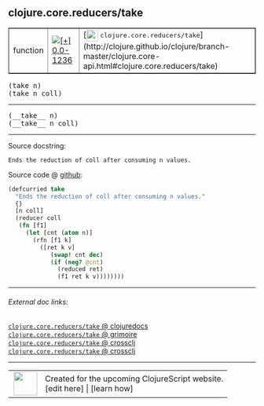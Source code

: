 ## clojure.core.reducers/take



 <table border="1">
<tr>
<td>function</td>
<td><a href="https://github.com/cljsinfo/cljs-api-docs/tree/0.0-1236"><img valign="middle" alt="[+] 0.0-1236" title="Added in 0.0-1236" src="https://img.shields.io/badge/+-0.0--1236-lightgrey.svg"></a> </td>
<td>
[<img height="24px" valign="middle" src="http://i.imgur.com/1GjPKvB.png"> <samp>clojure.core.reducers/take</samp>](http://clojure.github.io/clojure/branch-master/clojure.core-api.html#clojure.core.reducers/take)
</td>
</tr>
</table>

<samp>(take n)</samp><br>
<samp>(take n coll)</samp><br>

---

 <samp>
(__take__ n)<br>
</samp>
 <samp>
(__take__ n coll)<br>
</samp>

---





Source docstring:

```
Ends the reduction of coll after consuming n values.
```


Source code @ [github]():

```clj
(defcurried take
  "Ends the reduction of coll after consuming n values."
  {}
  [n coll]
  (reducer coll
   (fn [f1]
     (let [cnt (atom n)]
       (rfn [f1 k]
         ([ret k v]
            (swap! cnt dec)
            (if (neg? @cnt)
              (reduced ret)
              (f1 ret k v))))))))
```

<!--
Repo - tag - source tree - lines:

 <pre>

</pre>

-->

---



###### External doc links:

[`clojure.core.reducers/take` @ clojuredocs](http://clojuredocs.org/clojure.core.reducers/take)<br>
[`clojure.core.reducers/take` @ grimoire](http://conj.io/store/v1/org.clojure/clojure/1.7.0-beta3/clj/clojure.core.reducers/take/)<br>
[`clojure.core.reducers/take` @ crossclj](http://crossclj.info/fun/clojure.core.reducers/take.html)<br>
[`clojure.core.reducers/take` @ crossclj](http://crossclj.info/fun/clojure.core.reducers.cljs/take.html)<br>

---

 <table>
<tr><td>
<img valign="middle" align="right" width="48px" src="http://i.imgur.com/Hi20huC.png">
</td><td>
Created for the upcoming ClojureScript website.<br>
[edit here] | [learn how]
</td></tr></table>

[edit here]:https://github.com/cljsinfo/cljs-api-docs/blob/master/cljsdoc/clojure.core.reducers/take.cljsdoc
[learn how]:https://github.com/cljsinfo/cljs-api-docs/wiki/cljsdoc-files

<!--

This information was too distracting to show to readers, but I'll leave it
commented here since it is helpful to:

- pretty-print the data used to generate this document
- and show how to retrieve that data



The API data for this symbol:

```clj
{:ns "clojure.core.reducers",
 :name "take",
 :signature ["[n]" "[n coll]"],
 :name-encode "take",
 :history [["+" "0.0-1236"]],
 :type "function",
 :clj-equiv {:full-name "clojure.core.reducers/take",
             :url "http://clojure.github.io/clojure/branch-master/clojure.core-api.html#clojure.core.reducers/take"},
 :full-name-encode "clojure.core.reducers/take",
 :source {:code "(defcurried take\n  \"Ends the reduction of coll after consuming n values.\"\n  {}\n  [n coll]\n  (reducer coll\n   (fn [f1]\n     (let [cnt (atom n)]\n       (rfn [f1 k]\n         ([ret k v]\n            (swap! cnt dec)\n            (if (neg? @cnt)\n              (reduced ret)\n              (f1 ret k v))))))))",
          :title "Source code",
          :repo "clojurescript",
          :tag "r1.9.14",
          :filename "src/main/cljs/clojure/core/reducers.cljs",
          :lines [164 176],
          :url "https://github.com/clojure/clojurescript/blob/r1.9.14/src/main/cljs/clojure/core/reducers.cljs#L164-L176"},
 :usage ["(take n)" "(take n coll)"],
 :full-name "clojure.core.reducers/take",
 :docstring "Ends the reduction of coll after consuming n values.",
 :cljsdoc-url "https://github.com/cljsinfo/cljs-api-docs/blob/master/cljsdoc/clojure.core.reducers/take.cljsdoc"}

```

Retrieve the API data for this symbol:

```clj
;; from Clojure REPL
(require '[clojure.edn :as edn])
(-> (slurp "https://raw.githubusercontent.com/cljsinfo/cljs-api-docs/catalog/cljs-api.edn")
    (edn/read-string)
    (get-in [:symbols "clojure.core.reducers/take"]))
```

-->
